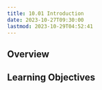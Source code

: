 ```yaml
---
title: 10.01 Introduction
date: 2023-10-27T09:30:00
lastmod: 2023-10-29T04:52:41
---
```


## Overview

## Learning Objectives
